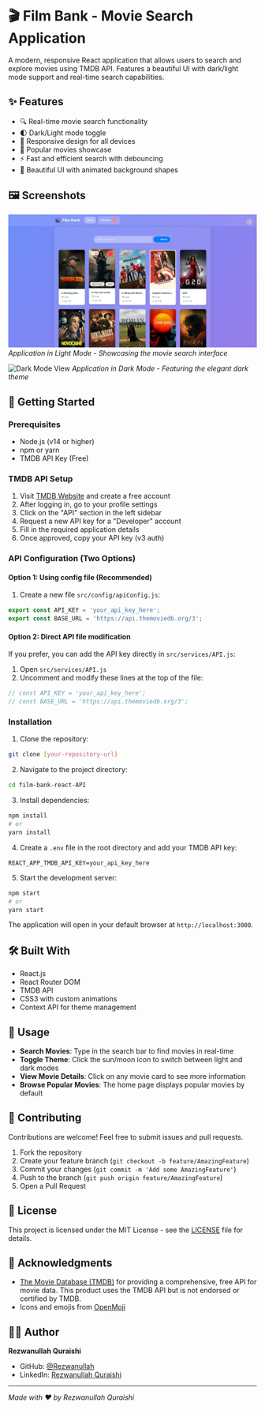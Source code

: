 # 🎬 Film Bank - Movie Search Application

A modern, responsive React application that allows users to search and explore movies using TMDB API. Features a beautiful UI with dark/light mode support and real-time search capabilities.

## ✨ Features

- 🔍 Real-time movie search functionality
- 🌓 Dark/Light mode toggle
- 📱 Responsive design for all devices
- 🎯 Popular movies showcase
- ⚡ Fast and efficient search with debouncing
- 🎨 Beautiful UI with animated background shapes

## 🖼️ Screenshots

![Light Mode View](./screenshots/light.png)
*Application in Light Mode - Showcasing the movie search interface*

![Dark Mode View](./sscreenshots/dark.png)
*Application in Dark Mode - Featuring the elegant dark theme*

## 🚀 Getting Started

### Prerequisites

- Node.js (v14 or higher)
- npm or yarn
- TMDB API Key (Free)

### TMDB API Setup

1. Visit [TMDB Website](https://www.themoviedb.org/) and create a free account
2. After logging in, go to your profile settings
3. Click on the "API" section in the left sidebar
4. Request a new API key for a "Developer" account
5. Fill in the required application details
6. Once approved, copy your API key (v3 auth)

### API Configuration (Two Options)

#### Option 1: Using config file (Recommended)
1. Create a new file `src/config/apiConfig.js`:
```javascript
export const API_KEY = 'your_api_key_here';
export const BASE_URL = 'https://api.themoviedb.org/3';
```

#### Option 2: Direct API file modification
If you prefer, you can add the API key directly in `src/services/API.js`:
1. Open `src/services/API.js`
2. Uncomment and modify these lines at the top of the file:
```javascript
// const API_KEY = 'your_api_key_here';
// const BASE_URL = 'https://api.themoviedb.org/3';
```

### Installation

1. Clone the repository:
```bash
git clone [your-repository-url]
```

2. Navigate to the project directory:
```bash
cd film-bank-react-API
```

3. Install dependencies:
```bash
npm install
# or
yarn install
```

4. Create a `.env` file in the root directory and add your TMDB API key:
```env
REACT_APP_TMDB_API_KEY=your_api_key_here
```

5. Start the development server:
```bash
npm start
# or
yarn start
```

The application will open in your default browser at `http://localhost:3000`.

## 🛠️ Built With

- React.js
- React Router DOM
- TMDB API
- CSS3 with custom animations
- Context API for theme management

## 📝 Usage

- **Search Movies**: Type in the search bar to find movies in real-time
- **Toggle Theme**: Click the sun/moon icon to switch between light and dark modes
- **View Movie Details**: Click on any movie card to see more information
- **Browse Popular Movies**: The home page displays popular movies by default

## 🤝 Contributing

Contributions are welcome! Feel free to submit issues and pull requests.

1. Fork the repository
2. Create your feature branch (`git checkout -b feature/AmazingFeature`)
3. Commit your changes (`git commit -m 'Add some AmazingFeature'`)
4. Push to the branch (`git push origin feature/AmazingFeature`)
5. Open a Pull Request

## 📄 License

This project is licensed under the MIT License - see the [LICENSE](LICENSE) file for details.

## 👏 Acknowledgments

- [The Movie Database (TMDB)](https://www.themoviedb.org/) for providing a comprehensive, free API for movie data. This product uses the TMDB API but is not endorsed or certified by TMDB.
- Icons and emojis from [OpenMoji](https://openmoji.org/)

## 👨‍💻 Author

**Rezwanullah Quraishi**

- GitHub: [@Rezwanullah](https://github.com/rezwanqkhan)
- LinkedIn: [Rezwanullah Quraishi](https://www.linkedin.com/in/rezwanullah-quraishi-608314260/)

---
*Made with ❤️ by Rezwanullah Quraishi*
